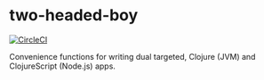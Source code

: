 # two-headed-boy

[![CircleCI](https://circleci.com/gh/leppert/two-headed-boy.svg?style=svg)](https://circleci.com/gh/leppert/two-headed-boy)

Convenience functions for writing dual targeted, Clojure (JVM) and ClojureScript (Node.js) apps.
